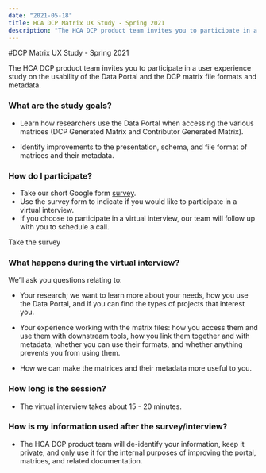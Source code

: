 ```yaml
---
date: "2021-05-18"
title: HCA DCP Matrix UX Study - Spring 2021
description: "The HCA DCP product team invites you to participate in a user experience study on the usability of the Data Portal and the project matrix file formats and metadata."
---
```


#DCP Matrix UX Study - Spring 2021

The HCA DCP product team invites you to participate in a user experience study on the usability of the Data Portal and the DCP matrix file formats and metadata.

### What are the study goals?

- Learn how researchers use the Data Portal when accessing the various matrices (DCP Generated Matrix and Contributor Generated Matrix).

- Identify improvements to the presentation, schema, and file format of matrices and their metadata.

### How do I participate?

- Take our short Google form [survey](https://docs.google.com/forms/d/e/1FAIpQLSfuX6Xn1KzjURXdPUjBoQGK3fbKQMUuh3JKs2MHS9xCSR2TQw/viewform).
- Use the survey form to indicate if you would like to participate in a virtual interview.
- If you choose to participate in a virtual interview, our team will follow up with you to schedule a call.

<button-cta href="https://docs.google.com/forms/d/e/1FAIpQLSfuX6Xn1KzjURXdPUjBoQGK3fbKQMUuh3JKs2MHS9xCSR2TQw/viewform" target="_blank">Take the survey</button-cta>

### What happens during the virtual interview?

We’ll ask you questions relating to:

- Your research; we want to learn more about your needs, how you use the Data Portal, and if you can find the types of projects that interest you.


- Your experience working with the matrix files: how you access them and use them with downstream tools, how you link them together and with metadata, whether you can use their formats, and whether anything prevents you from using them.


- How we can make the matrices and their metadata more useful to you.

### How long is the session?

- The virtual interview takes about 15 - 20 minutes.

### How is my information used after the survey/interview?

- The HCA DCP product team will de-identify your information, keep it private, and only use it for the internal purposes of improving the portal, matrices, and related documentation.



